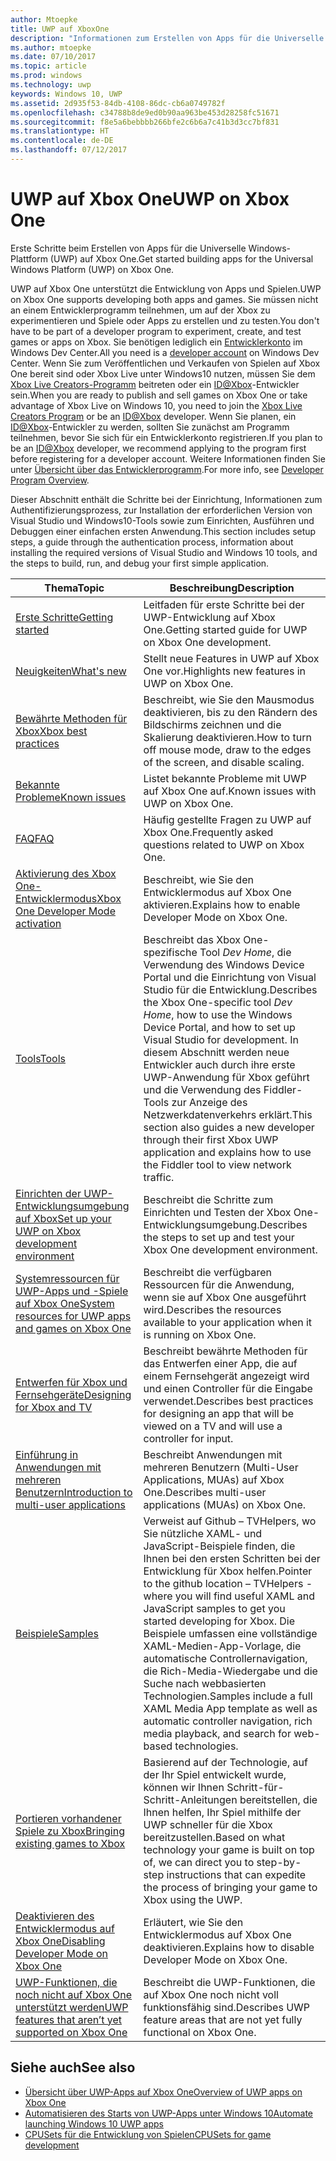 ```yaml
---
author: Mtoepke
title: UWP auf XboxOne
description: "Informationen zum Erstellen von Apps für die Universelle Windows-Plattform (UWP) auf Xbox One."
ms.author: mtoepke
ms.date: 07/10/2017
ms.topic: article
ms.prod: windows
ms.technology: uwp
keywords: Windows 10, UWP
ms.assetid: 2d935f53-84db-4108-86dc-cb6a0749782f
ms.openlocfilehash: c34788b8de9ed0b90aa963be453d28258fc51671
ms.sourcegitcommit: f8e5a6bebbbb266bfe2c6b6a7c41b3d3cc7bf831
ms.translationtype: HT
ms.contentlocale: de-DE
ms.lasthandoff: 07/12/2017
---
```

# <a name="uwp-on-xbox-one"></a><span data-ttu-id="13433-104">UWP auf Xbox One</span><span class="sxs-lookup"><span data-stu-id="13433-104">UWP on Xbox One</span></span>

<span data-ttu-id="13433-105">Erste Schritte beim Erstellen von Apps für die Universelle Windows-Plattform (UWP) auf Xbox One.</span><span class="sxs-lookup"><span data-stu-id="13433-105">Get started building apps for the Universal Windows Platform (UWP) on Xbox One.</span></span>

<span data-ttu-id="13433-106">UWP auf Xbox One unterstützt die Entwicklung von Apps und Spielen.</span><span class="sxs-lookup"><span data-stu-id="13433-106">UWP on Xbox One supports developing both apps and games.</span></span> <span data-ttu-id="13433-107">Sie müssen nicht an einem Entwicklerprogramm teilnehmen, um auf der Xbox zu experimentieren und Spiele oder Apps zu erstellen und zu testen.</span><span class="sxs-lookup"><span data-stu-id="13433-107">You don't have to be part of a developer program to experiment, create, and test games or apps on Xbox.</span></span> <span data-ttu-id="13433-108">Sie benötigen lediglich ein [Entwicklerkonto](https://developer.microsoft.com/en-us/store/register) im Windows Dev Center.</span><span class="sxs-lookup"><span data-stu-id="13433-108">All you need is a [developer account](https://developer.microsoft.com/en-us/store/register) on Windows Dev Center.</span></span> <span data-ttu-id="13433-109">Wenn Sie zum Veröffentlichen und Verkaufen von Spielen auf Xbox One bereit sind oder Xbox Live unter Windows10 nutzen, müssen Sie dem [Xbox Live Creators-Programm](https://developer.microsoft.com/games/xbox/xboxlive/creator) beitreten oder ein [ID@Xbox](http://www.xbox.com/Developers/id)-Entwickler sein.</span><span class="sxs-lookup"><span data-stu-id="13433-109">When you are ready to publish and sell games on Xbox One or take advantage of Xbox Live on Windows 10, you need to join the [Xbox Live Creators Program](https://developer.microsoft.com/games/xbox/xboxlive/creator) or be an [ID@Xbox](http://www.xbox.com/Developers/id) developer.</span></span> <span data-ttu-id="13433-110">Wenn Sie planen, ein [ID@Xbox](http://www.xbox.com/Developers/id)-Entwickler zu werden, sollten Sie zunächst am Programm teilnehmen, bevor Sie sich für ein Entwicklerkonto registrieren.</span><span class="sxs-lookup"><span data-stu-id="13433-110">If you plan to be an [ID@Xbox](http://www.xbox.com/Developers/id) developer, we recommend applying to the program first before registering for a developer account.</span></span> <span data-ttu-id="13433-111">Weitere Informationen finden Sie unter [Übersicht über das Entwicklerprogramm](../xbox-live/developer-program-overview.md).</span><span class="sxs-lookup"><span data-stu-id="13433-111">For more info, see [Developer Program Overview](../xbox-live/developer-program-overview.md).</span></span>

<span data-ttu-id="13433-112">Dieser Abschnitt enthält die Schritte bei der Einrichtung, Informationen zum Authentifizierungsprozess, zur Installation der erforderlichen Version von Visual Studio und Windows10-Tools sowie zum Einrichten, Ausführen und Debuggen einer einfachen ersten Anwendung.</span><span class="sxs-lookup"><span data-stu-id="13433-112">This section includes setup steps, a guide through the authentication process, information about installing the required versions of Visual Studio and Windows 10 tools, and the steps to build, run, and debug your first simple application.</span></span> 

| <span data-ttu-id="13433-113">Thema</span><span class="sxs-lookup"><span data-stu-id="13433-113">Topic</span></span>      | <span data-ttu-id="13433-114">Beschreibung</span><span class="sxs-lookup"><span data-stu-id="13433-114">Description</span></span> |
|------------|-------------|
|[<span data-ttu-id="13433-115">Erste Schritte</span><span class="sxs-lookup"><span data-stu-id="13433-115">Getting started</span></span>](getting-started.md)| <span data-ttu-id="13433-116">Leitfaden für erste Schritte bei der UWP-Entwicklung auf Xbox One.</span><span class="sxs-lookup"><span data-stu-id="13433-116">Getting started guide for UWP on Xbox One development.</span></span> |
|[<span data-ttu-id="13433-117">Neuigkeiten</span><span class="sxs-lookup"><span data-stu-id="13433-117">What's new</span></span>](whats-new.md)| <span data-ttu-id="13433-118">Stellt neue Features in UWP auf Xbox One vor.</span><span class="sxs-lookup"><span data-stu-id="13433-118">Highlights new features in UWP on Xbox One.</span></span> |
|[<span data-ttu-id="13433-119">Bewährte Methoden für Xbox</span><span class="sxs-lookup"><span data-stu-id="13433-119">Xbox best practices</span></span>](tailoring-for-xbox.md)| <span data-ttu-id="13433-120">Beschreibt, wie Sie den Mausmodus deaktivieren, bis zu den Rändern des Bildschirms zeichnen und die Skalierung deaktivieren.</span><span class="sxs-lookup"><span data-stu-id="13433-120">How to turn off mouse mode, draw to the edges of the screen, and disable scaling.</span></span> |
|[<span data-ttu-id="13433-121">Bekannte Probleme</span><span class="sxs-lookup"><span data-stu-id="13433-121">Known issues</span></span>](known-issues.md)| <span data-ttu-id="13433-122">Listet bekannte Probleme mit UWP auf Xbox One auf.</span><span class="sxs-lookup"><span data-stu-id="13433-122">Known issues with UWP on Xbox One.</span></span> |
|[<span data-ttu-id="13433-123">FAQ</span><span class="sxs-lookup"><span data-stu-id="13433-123">FAQ</span></span>](frequently-asked-questions.md)| <span data-ttu-id="13433-124">Häufig gestellte Fragen zu UWP auf Xbox One.</span><span class="sxs-lookup"><span data-stu-id="13433-124">Frequently asked questions related to UWP on Xbox One.</span></span> |
|[<span data-ttu-id="13433-125">Aktivierung des Xbox One-Entwicklermodus</span><span class="sxs-lookup"><span data-stu-id="13433-125">Xbox One Developer Mode activation</span></span>](devkit-activation.md)| <span data-ttu-id="13433-126">Beschreibt, wie Sie den Entwicklermodus auf Xbox One aktivieren.</span><span class="sxs-lookup"><span data-stu-id="13433-126">Explains how to enable Developer Mode on Xbox One.</span></span> |
|[<span data-ttu-id="13433-127">Tools</span><span class="sxs-lookup"><span data-stu-id="13433-127">Tools</span></span>](introduction-to-xbox-tools.md)| <span data-ttu-id="13433-128">Beschreibt das Xbox One-spezifische Tool _Dev Home_, die Verwendung des Windows Device Portal und die Einrichtung von Visual Studio für die Entwicklung.</span><span class="sxs-lookup"><span data-stu-id="13433-128">Describes the Xbox One-specific tool _Dev Home_, how to use the Windows Device Portal, and how to set up Visual Studio for development.</span></span> <span data-ttu-id="13433-129">In diesem Abschnitt werden neue Entwickler auch durch ihre erste UWP-Anwendung für Xbox geführt und die Verwendung des Fiddler-Tools zur Anzeige des Netzwerkdatenverkehrs erklärt.</span><span class="sxs-lookup"><span data-stu-id="13433-129">This section also guides a new developer through their first Xbox UWP application and explains how to use the Fiddler tool to view network traffic.</span></span> |
|[<span data-ttu-id="13433-130">Einrichten der UWP-Entwicklungsumgebung auf Xbox</span><span class="sxs-lookup"><span data-stu-id="13433-130">Set up your UWP on Xbox development environment</span></span>](development-environment-setup.md)| <span data-ttu-id="13433-131">Beschreibt die Schritte zum Einrichten und Testen der Xbox One-Entwicklungsumgebung.</span><span class="sxs-lookup"><span data-stu-id="13433-131">Describes the steps to set up and test your Xbox One development environment.</span></span> |
|[<span data-ttu-id="13433-132">Systemressourcen für UWP-Apps und -Spiele auf Xbox One</span><span class="sxs-lookup"><span data-stu-id="13433-132">System resources for UWP apps and games on Xbox One</span></span>](system-resource-allocation.md)| <span data-ttu-id="13433-133">Beschreibt die verfügbaren Ressourcen für die Anwendung, wenn sie auf Xbox One ausgeführt wird.</span><span class="sxs-lookup"><span data-stu-id="13433-133">Describes the resources available to your application when it is running on Xbox One.</span></span> | 
|[<span data-ttu-id="13433-134">Entwerfen für Xbox und Fernsehgeräte</span><span class="sxs-lookup"><span data-stu-id="13433-134">Designing for Xbox and TV</span></span>](..\input-and-devices\designing-for-tv.md)| <span data-ttu-id="13433-135">Beschreibt bewährte Methoden für das Entwerfen einer App, die auf einem Fernsehgerät angezeigt wird und einen Controller für die Eingabe verwendet.</span><span class="sxs-lookup"><span data-stu-id="13433-135">Describes best practices for designing an app that will be viewed on a TV and will use a controller for input.</span></span> |  
|[<span data-ttu-id="13433-136">Einführung in Anwendungen mit mehreren Benutzern</span><span class="sxs-lookup"><span data-stu-id="13433-136">Introduction to multi-user applications</span></span>](multi-user-applications.md)| <span data-ttu-id="13433-137">Beschreibt Anwendungen mit mehreren Benutzern (Multi-User Applications, MUAs) auf Xbox One.</span><span class="sxs-lookup"><span data-stu-id="13433-137">Describes multi-user applications (MUAs) on Xbox One.</span></span> |
|[<span data-ttu-id="13433-138">Beispiele</span><span class="sxs-lookup"><span data-stu-id="13433-138">Samples</span></span>](samples.md)| <span data-ttu-id="13433-139">Verweist auf Github – TVHelpers, wo Sie nützliche XAML- und JavaScript-Beispiele finden, die Ihnen bei den ersten Schritten bei der Entwicklung für Xbox helfen.</span><span class="sxs-lookup"><span data-stu-id="13433-139">Pointer to the github location – TVHelpers - where you will find useful XAML and JavaScript samples to get you started developing for Xbox.</span></span> <span data-ttu-id="13433-140">Die Beispiele umfassen eine vollständige XAML-Medien-App-Vorlage, die automatische Controllernavigation, die Rich-Media-Wiedergabe und die Suche nach webbasierten Technologien.</span><span class="sxs-lookup"><span data-stu-id="13433-140">Samples include a full XAML Media App template as well as automatic controller navigation, rich media playback, and search for web-based technologies.</span></span> |
|[<span data-ttu-id="13433-141">Portieren vorhandener Spiele zu Xbox</span><span class="sxs-lookup"><span data-stu-id="13433-141">Bringing existing games to Xbox</span></span>](development-lanes-landing.md)|<span data-ttu-id="13433-142">Basierend auf der Technologie, auf der Ihr Spiel entwickelt wurde, können wir Ihnen Schritt-für-Schritt-Anleitungen bereitstellen, die Ihnen helfen, Ihr Spiel mithilfe der UWP schneller für die Xbox bereitzustellen.</span><span class="sxs-lookup"><span data-stu-id="13433-142">Based on what technology your game is built on top of, we can direct you to step-by-step instructions that can expedite the process of bringing your game to Xbox using the UWP.</span></span>|
|[<span data-ttu-id="13433-143">Deaktivieren des Entwicklermodus auf Xbox One</span><span class="sxs-lookup"><span data-stu-id="13433-143">Disabling Developer Mode on Xbox One</span></span>](devkit-deactivation.md)| <span data-ttu-id="13433-144">Erläutert, wie Sie den Entwicklermodus auf Xbox One deaktivieren.</span><span class="sxs-lookup"><span data-stu-id="13433-144">Explains how to disable Developer Mode on Xbox One.</span></span> |
|[<span data-ttu-id="13433-145">UWP-Funktionen, die noch nicht auf Xbox One unterstützt werden</span><span class="sxs-lookup"><span data-stu-id="13433-145">UWP features that aren’t yet supported on Xbox One</span></span>](http://go.microsoft.com/fwlink/p/?LinkId=760755)|  <span data-ttu-id="13433-146">Beschreibt die UWP-Funktionen, die auf Xbox One noch nicht voll funktionsfähig sind.</span><span class="sxs-lookup"><span data-stu-id="13433-146">Describes UWP feature areas that are not yet fully functional on Xbox One.</span></span>|  

## <a name="see-also"></a><span data-ttu-id="13433-147">Siehe auch</span><span class="sxs-lookup"><span data-stu-id="13433-147">See also</span></span>
- [<span data-ttu-id="13433-148">Übersicht über UWP-Apps auf Xbox One</span><span class="sxs-lookup"><span data-stu-id="13433-148">Overview of UWP apps on Xbox One</span></span>](http://go.microsoft.com/fwlink/p/?LinkId=780786) 
- [<span data-ttu-id="13433-149">Automatisieren des Starts von UWP-Apps unter Windows 10</span><span class="sxs-lookup"><span data-stu-id="13433-149">Automate launching Windows 10 UWP apps</span></span>](automate-launching-uwp-apps.md)
- [<span data-ttu-id="13433-150">CPUSets für die Entwicklung von Spielen</span><span class="sxs-lookup"><span data-stu-id="13433-150">CPUSets for game development</span></span>](cpusets-games.md)
  
